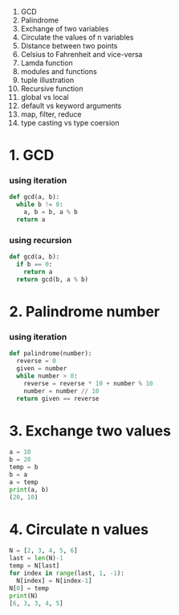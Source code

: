 1. GCD
2. Palindrome
3. Exchange of two variables
4. Circulate the values of n variables
5. Distance between two points
6. Celsius to Fahrenheit and vice-versa
7. Lamda function
8. modules and functions
9. tuple illustration
10. Recursive function
11. global vs local
12. default vs keyword arguments
13. map, filter, reduce
14. type casting vs type coersion


# 1. GCD

### using iteration

```python
def gcd(a, b):
  while b != 0:
    a, b = b, a % b
  return a
```  
### using recursion
```python
def gcd(a, b):
  if b == 0:
    return a
  return gcd(b, a % b)
```

# 2. Palindrome number
### using iteration
```python
def palindrome(number):
  reverse = 0
  given = number
  while number > 0:
    reverse = reverse * 10 + number % 10
    number = number // 10
  return given == reverse
```

# 3. Exchange two values
```python
a = 10
b = 20
temp = b
b = a
a = temp
print(a, b)
(20, 10)
```  
# 4. Circulate n values
```python
N = [2, 3, 4, 5, 6]
last = len(N)-1
temp = N[last]
for index in range(last, 1, -1):
  N[index] = N[index-1]
N[0] = temp
print(N)
[6, 3, 3, 4, 5]
```

